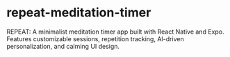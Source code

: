 # repeat-meditation-timer
REPEAT: A minimalist meditation timer app built with React Native and Expo. Features customizable sessions, repetition tracking, AI-driven personalization, and calming UI design.
